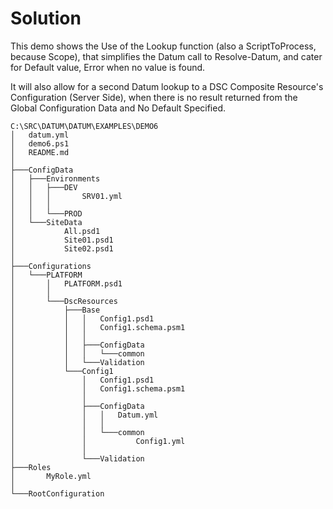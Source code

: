# Solution

This demo shows the Use of the Lookup function (also a ScriptToProcess, because Scope), that simplifies the Datum call to Resolve-Datum, and cater for Default value, Error when no value is found.

It will also allow for a second Datum lookup to a DSC Composite Resource's Configuration (Server Side), when there is no result returned from the Global Configuration Data and No Default Specified.

```
C:\SRC\DATUM\DATUM\EXAMPLES\DEMO6
│   datum.yml
│   demo6.ps1
│   README.md
│
├───ConfigData
│   ├───Environments
│   │   ├───DEV
│   │   │       SRV01.yml
│   │   │
│   │   └───PROD
│   └───SiteData
│           All.psd1
│           Site01.psd1
│           Site02.psd1
│
├───Configurations
│   └───PLATFORM
│       │   PLATFORM.psd1
│       │
│       └───DscResources
│           ├───Base
│           │   │   Config1.psd1
│           │   │   Config1.schema.psm1
│           │   │
│           │   ├───ConfigData
│           │   │   └───common
│           │   └───Validation
│           └───Config1
│               │   Config1.psd1
│               │   Config1.schema.psm1
│               │
│               ├───ConfigData
│               │   │   Datum.yml
│               │   │
│               │   └───common
│               │           Config1.yml
│               │
│               └───Validation
├───Roles
│       MyRole.yml
│
└───RootConfiguration
```